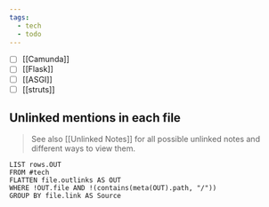 ```yaml
---
tags:
  - tech
  - todo
---
```


- [ ] [[Camunda]]
- [ ] [[Flask]]
- [ ] [[ASGI]]
- [ ] [[struts]]

## Unlinked mentions in each file

> See also [[Unlinked Notes]] for all possible unlinked notes and different ways to view them.
```dataview
LIST rows.OUT
FROM #tech 
FLATTEN file.outlinks AS OUT
WHERE !OUT.file AND !(contains(meta(OUT).path, "/"))
GROUP BY file.link AS Source
```

